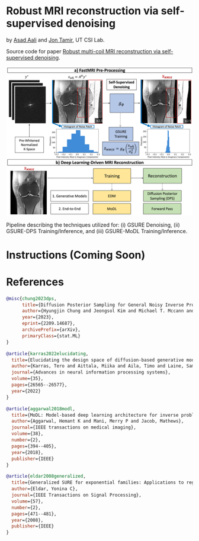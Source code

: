 # Robust MRI reconstruction via self-supervised denoising
by [Asad Aali](https://asadaali.com/) and [Jon Tamir](http://users.ece.utexas.edu/~jtamir/csilab.html), UT CSI Lab.

Source code for paper [Robust multi-coil MRI reconstruction via self-supervised denoising](https://doi.org/10.48550/arXiv.2411.12919).

![samples](assets/pipeline.png)

Pipeline describing the techniques utilized for: (i) GSURE Denoising, (ii) GSURE-DPS Training/Inference, and (iii) GSURE-MoDL Training/Inference.

# Instructions (Coming Soon)

# References

```bib
@misc{chung2023dps,
      title={Diffusion Posterior Sampling for General Noisy Inverse Problems}, 
      author={Hyungjin Chung and Jeongsol Kim and Michael T. Mccann and Marc L. Klasky and Jong Chul Ye},
      year={2023},
      eprint={2209.14687},
      archivePrefix={arXiv},
      primaryClass={stat.ML}
}
```

```bib
@article{karras2022elucidating,
  title={Elucidating the design space of diffusion-based generative models},
  author={Karras, Tero and Aittala, Miika and Aila, Timo and Laine, Samuli},
  journal={Advances in neural information processing systems},
  volume={35},
  pages={26565--26577},
  year={2022}
}
```

```bib
@article{aggarwal2018modl,
  title={MoDL: Model-based deep learning architecture for inverse problems},
  author={Aggarwal, Hemant K and Mani, Merry P and Jacob, Mathews},
  journal={IEEE transactions on medical imaging},
  volume={38},
  number={2},
  pages={394--405},
  year={2018},
  publisher={IEEE}
}
```

```bib
@article{eldar2008generalized,
  title={Generalized SURE for exponential families: Applications to regularization},
  author={Eldar, Yonina C},
  journal={IEEE Transactions on Signal Processing},
  volume={57},
  number={2},
  pages={471--481},
  year={2008},
  publisher={IEEE}
}
```
